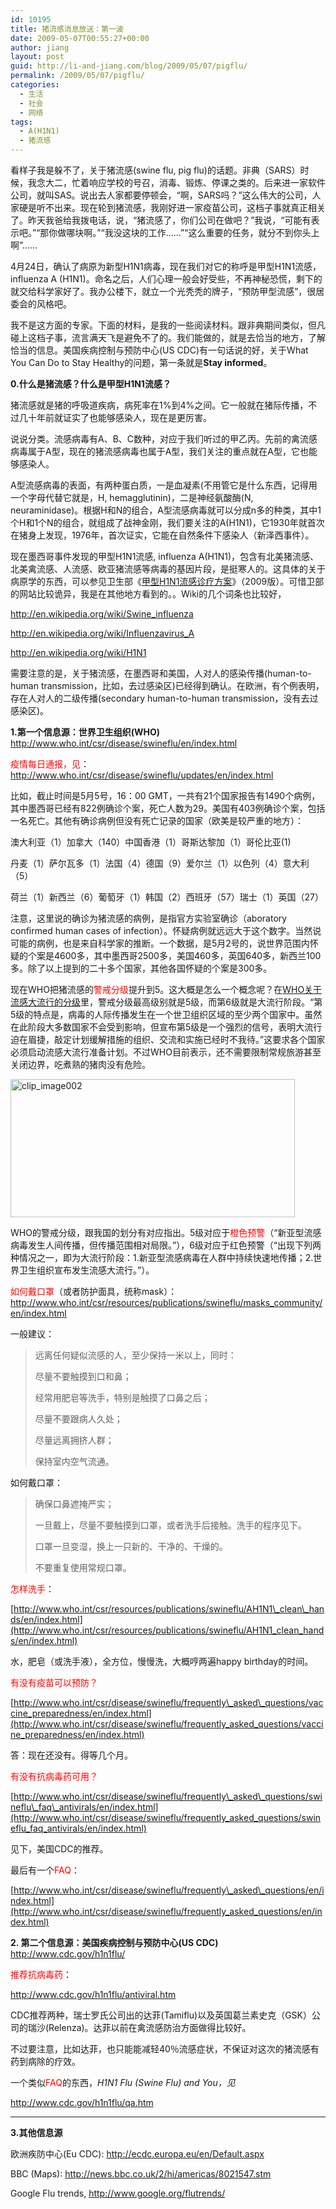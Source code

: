 ```yaml
---
id: 10195
title: 猪流感消息放送：第一波
date: 2009-05-07T00:55:27+00:00
author: jiang
layout: post
guid: http://li-and-jiang.com/blog/2009/05/07/pigflu/
permalink: /2009/05/07/pigflu/
categories:
  - 生活
  - 社会
  - 网络
tags:
  - A(H1N1)
  - 猪流感
---
```

看样子我是躲不了，关于猪流感(swine flu, pig flu)的话题。非典（SARS）时候，我念大二，忙着响应学校的号召，消毒、锻炼、停课之类的。后来进一家软件公司，就叫SAS。说出去人家都要停顿会，“啊，SARS吗？”这么伟大的公司，人家硬是听不出来。现在轮到猪流感，我刚好进一家疫苗公司，这档子事就真正相关了。昨天我爸给我拨电话，说，“猪流感了，你们公司在做吧？”我说，“可能有表示吧。”“那你做哪块啊。”“我没这块的工作……”“这么重要的任务，就分不到你头上啊”……

4月24日，确认了病原为新型H1N1病毒，现在我们对它的称呼是甲型H1N1流感， influenza A (H1N1)。命名之后，人们心理一般会好受些，不再神秘恐慌，剩下的就交给科学家好了。我办公楼下，就立一个光秃秃的牌子，“预防甲型流感”，很居委会的风格吧。

我不是这方面的专家。下面的材料，是我的一些阅读材料。跟非典期间类似，但凡碰上这档子事，流言满天飞是避免不了的。我们能做的，就是去恰当的地方，了解恰当的信息。美国疾病控制与预防中心(US CDC)有一句话说的好，关于What You Can Do to Stay Healthy的问题，第一条就是**Stay informed**。

<!--more-->

**0.什么是猪流感？什么是甲型H1N1流感？**

猪流感就是猪的呼吸道疾病，病死率在1%到4%之间。它一般就在猪际传播，不过几十年前就证实了也能够感染人，现在是更厉害。

说说分类。流感病毒有A、B、C数种，对应于我们听过的甲乙丙。先前的禽流感病毒属于A型，现在的猪流感病毒也属于A型，我们关注的重点就在A型，它也能够感染人。

A型流感病毒的表面，有两种蛋白质，一是血凝素(不用管它是什么东西，记得用一个字母代替它就是，H, hemagglutinin)，二是神经氨酸酶(N, neuraminidase)。根据H和N的组合，A型流感病毒就可以分成n多的种类，其中1个H和1个N的组合，就组成了战神金刚，我们要关注的A(H1N1)，它1930年就首次在猪身上发现，1976年，首次证实，它能在自然条件下感染人（新泽西事件）。

现在墨西哥事件发现的甲型H1N1流感, influenza A(H1N1)，包含有北美猪流感、北美禽流感、人流感、欧亚猪流感等病毒的基因片段，是挺寒人的。这具体的关于病原学的东西，可以参见卫生部《<a href="http://www.bioon.com/industry/SFDA/393920.shtml" target="_blank">甲型H1N1流感诊疗方案</a>》（2009版）。可惜卫部的网站比较诡异，我是在其他地方看到的。。Wiki的几个词条也比较好，

<http://en.wikipedia.org/wiki/Swine_influenza>

<http://en.wikipedia.org/wiki/Influenzavirus_A>

<http://en.wikipedia.org/wiki/H1N1>

需要注意的是，关于猪流感，在墨西哥和美国，人对人的感染传播(human-to-human transmission，比如，去过感染区)已经得到确认。在欧洲，有个例表明，存在人对人的二级传播(secondary human-to-human transmission，没有去过感染区)。

**1.第一个信息源：世界卫生组织(WHO)** <http://www.who.int/csr/disease/swineflu/en/index.html>

<span style="color: #ff0000;">疫情每日通报，见</span>：<http://www.who.int/csr/disease/swineflu/updates/en/index.html>

比如，截止时间是5月5号，16：00 GMT，一共有21个国家报告有1490个病例，其中墨西哥已经有822例确诊个案，死亡人数为29。美国有403例确诊个案，包括一名死亡。其他有确诊病例但没有死亡记录的国家（欧美是较严重的地方）：

澳大利亚（1）加拿大（140）中国香港（1）哥斯达黎加（1）哥伦比亚(1)

丹麦（1）萨尔瓦多（1）法国（4）德国（9）爱尔兰（1）以色列（4）意大利（5）

荷兰（1）新西兰（6）葡萄牙（1）韩国（2）西班牙（57）瑞士（1）英国（27）

注意，这里说的确诊为猪流感的病例，是指官方实验室确诊（aboratory confirmed human cases of infection）。怀疑病例就远远大于这个数字。当然说可能的病例，也是来自科学家的推断。一个数据，是5月2号的，说世界范围内怀疑的个案是4600多，其中墨西哥2500多，美国460多，英国640多，新西兰100多。除了以上提到的二十多个国家，其他各国怀疑的个案是300多。

现在WHO把猪流感的<span style="color: #ff0000;">警戒分级</span>提升到5。这大概是怎么一个概念呢？在<a href="http://www.who.int/csr/disease/avian_influenza/phase/zh/index.html" target="_blank">WHO关于流感大流行的分级</a>里，警戒分级最高级别就是5级，而第6级就是大流行阶段。“第5级的特点是，病毒的人际传播发生在一个世卫组织区域的至少两个国家中。虽然在此阶段大多数国家不会受到影响，但宣布第5级是一个强烈的信号，表明大流行迫在眉捷，敲定计划缓解措施的组织、交流和实施已经时不我待。”这要求各个国家必须启动流感大流行准备计划。不过WHO目前表示，还不需要限制常规旅游甚至关闭边界，吃煮熟的猪肉没有危险。

[<img style="border-top-width: 0px; display: inline; border-left-width: 0px; border-bottom-width: 0px; border-right-width: 0px" title="clip_image002" src="http://li-and-jiang.com/blog/wp-content/uploads/2009/05/clip-image002-thumb.jpg" border="0" alt="clip_image002" width="455" height="221" />](http://li-and-jiang.com/blog/wp-content/uploads/2009/05/clip-image002.jpg)

WHO的警戒分级，跟我国的划分有对应指出。5级对应于<span style="color: #ff0000;">橙色预警</span>（“新亚型流感病毒发生人间传播，但传播范围相对局限。”），6级对应于红色预警（“出现下列两种情况之一，即为大流行阶段：1.新亚型流感病毒在人群中持续快速地传播；2.世界卫生组织宣布发生流感大流行。”）。

<span style="color: #ff0000;">如何戴口罩</span>（或者防护面具，统称mask）：<http://www.who.int/csr/resources/publications/swineflu/masks_community/en/index.html>

一般建议：

> 远离任何疑似流感的人，至少保持一米以上，同时：
> 
> 尽量不要触摸到口和鼻；
> 
> 经常用肥皂等洗手，特别是触摸了口鼻之后；
> 
> 尽量不要跟病人久处；
> 
> 尽量远离拥挤人群；
> 
> 保持室内空气流通。

如何戴口罩：

> 确保口鼻遮掩严实；
> 
> 一旦戴上，尽量不要触摸到口罩，或者洗手后接触。洗手的程序见下。
> 
> 口罩一旦变湿，换上一只新的、干净的、干燥的。
> 
> 不要重复使用常规口罩。

<span style="color: #ff0000;">怎样洗手</span>：

[http://www.who.int/csr/resources/publications/swineflu/AH1N1\_clean\_hands/en/index.html](http://www.who.int/csr/resources/publications/swineflu/AH1N1_clean_hands/en/index.html)

水，肥皂（或洗手液），全方位，慢慢洗，大概哼两遍happy birthday的时间。

<span style="color: #ff0000;">有没有疫苗可以预防？</span>

[http://www.who.int/csr/disease/swineflu/frequently\_asked\_questions/vaccine_preparedness/en/index.html](http://www.who.int/csr/disease/swineflu/frequently_asked_questions/vaccine_preparedness/en/index.html)

答：现在还没有。得等几个月。

<span style="color: #ff0000;">有没有抗病毒药可用？</span>

[http://www.who.int/csr/disease/swineflu/frequently\_asked\_questions/swineflu\_faq\_antivirals/en/index.html](http://www.who.int/csr/disease/swineflu/frequently_asked_questions/swineflu_faq_antivirals/en/index.html)

见下，美国CDC的推荐。

最后有一个<span style="color: #ff0000;">FAQ</span>：

[http://www.who.int/csr/disease/swineflu/frequently\_asked\_questions/en/index.html](http://www.who.int/csr/disease/swineflu/frequently_asked_questions/en/index.html)

**2. 第二个信息源：美国疾病控制与预防中心(US CDC)** <http://www.cdc.gov/h1n1flu/>

<span style="color: #ff0000;">推荐抗病毒药</span>：

<http://www.cdc.gov/h1n1flu/antiviral.htm>

CDC推荐两种，瑞士罗氏公司出的达菲(Tamiflu)以及英国葛兰素史克（GSK）公司的瑞沙(Relenza)。达菲以前在禽流感防治方面做得比较好。

不过要注意，比如达菲，也只能能减轻40％流感症状，不保证对这次的猪流感有药到病除的疗效。

一个类似<span style="color: #ff0000;">FAQ</span>的东西，_H1N1 Flu (Swine Flu) and You，见_

<http://www.cdc.gov/h1n1flu/qa.htm>

****

**3.其他信息源**

欧洲疾防中心(Eu CDC): <http://ecdc.europa.eu/en/Default.aspx>

BBC (Maps): <http://news.bbc.co.uk/2/hi/americas/8021547.stm>

Google Flu trends, <http://www.google.org/flutrends/>
